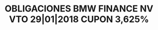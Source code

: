 ---
layout: asset
title: OBLIGACIONES BMW FINANCE NV VTO 29|01|2018 CUPON 3,625%
isin: XS0653885961
---